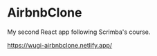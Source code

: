 # AirbnbClone

My second React app following Scrimba's course.

https://wugi-airbnbclone.netlify.app/
